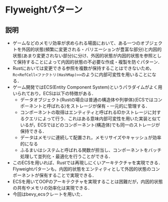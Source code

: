 # Flyweightパターン

## 説明

- ゲームなどのメモリ効率が求められる場面において、ある一つのオブジェクトを外因的状態(頻繁に変更される・バリエーションが豊富な部分)と内因的状態(あまり変更されない部分)に分け、外因的状態が内因的状態を参照として保持することによって内因的状態の不必要な作成・複製を防ぐパターン．
- Rustにおいては変更できる参照を複数が保持することはできないため，`Rc<RefCell<ファクトリ(HashMap)>>`のように内部可変性を用いることになる．
- ゲーム開発ではECS(Entity Component System)というパラダイムがよく用いられており，ECSは以下の特徴がある．
  - データオブジェクト(Rustの場合は普通の構造体や列挙体)(ECSではコンポーネントと呼ばれる)をストレージが保有・一元的に管理する．
  - コンポーネントの取得はエンティティと呼ばれるIDかストレージに対するクエリによって行う．これはある意味内部可変性を用いた実装と似ているが，ECSではどのコンポーネント(構造体)でも同一のストレージが保持できる．
  - データはメモリに連続して配置され，メモリサイズやキャッシュが効率的になる
  - ふるまいはシステムと呼ばれる関数が担当し、コンポーネントをバッチ処理して並列化・最適化を行うことができる．
- このECSを用いれば、Rustでは再現しにくいアーキテクチャを実現できる．Flyweightパターンも，内因的状態をエンティティとして外因的状態のコンポーネントが保有することで実現できる．
- ECSを用いてOOPのアーキテクチャを実現することは困難だが，内因的状態の共有やメモリの効率化は実現できる．
- 今回はbevy_ecsクレートを用いた．
